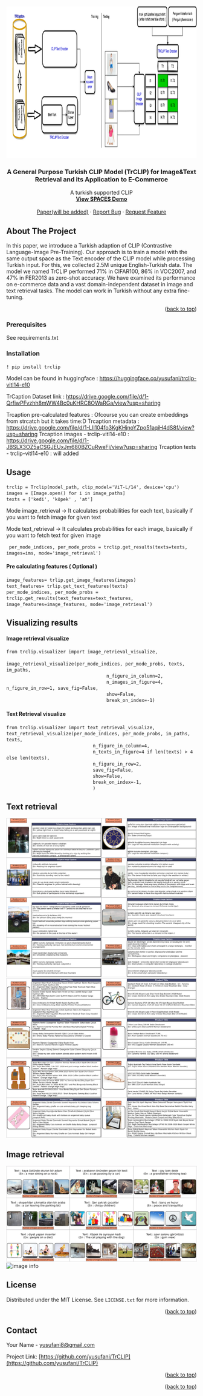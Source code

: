 <!-- Improved compatibility of back to top link: See: https://github.com/othneildrew/Best-README-Template/pull/73 -->
<a name="readme-top"></a>
<!--
*** Thanks for checking out the Best-README-Template. If you have a suggestion
*** that would make this better, please fork the repo and create a pull request
*** or simply open an issue with the tag "enhancement".
*** Don't forget to give the project a star!
*** Thanks again! Now go create something AMAZING! :D
-->



<!-- PROJECT SHIELDS -->
<!--
*** I'm using markdown "reference style" links for readability.
*** Reference links are enclosed in brackets [ ] instead of parentheses ( ).
*** See the bottom of this document for the declaration of the reference variables
*** for contributors-url, forks-url, etc. This is an optional, concise syntax you may use.
*** https://www.markdownguide.org/basic-syntax/#reference-style-links
-->




<!-- PROJECT LOGO -->
<br />
<div align="center">
  <a href="https://github.com/github_username/repo_name">
    <img src="images/trclip_arc.png" alt="Logo" width="1080" height="400">
  </a>

<h3 align="center">A General Purpose Turkish CLIP Model (TrCLIP) for Image&Text Retrieval and its Application to E-Commerce</h3>

  <p align="center">
    A turkish supported CLIP
    <br />
    <a href="https://huggingface.co/spaces/yusufani/TrCLIP"><strong>View SPACES Demo</strong></a>
    <br />
    <br />
    <a href="https://github.com/github_username/repo_name">Paper(will be added)</a>
    ·
    <a href="https://github.com/github_username/repo_name/issues">Report Bug</a>
    ·
    <a href="https://github.com/github_username/repo_name/issues">Request Feature</a>
  </p>
</div>






<!-- ABOUT THE PROJECT -->
## About The Project

In this paper, we introduce a Turkish adaption of CLIP (Contrastive Language-Image Pre-Training). Our approach is to train a model with the same output space as the Text encoder of the CLIP model while processing Turkish input. For this, we collected 2.5M unique English-Turkish data. The model we named TrCLIP performed  71\% in CIFAR100, 86\% in VOC2007, and 47\%  in FER2013 as zero-shot accuracy. We have examined its performance on e-commerce data and a vast domain-independent dataset in image and text retrieval tasks. The model can work in Turkish without any extra fine-tuning.

<p align="right">(<a href="#readme-top">back to top</a>)</p>





### Prerequisites

See requirements.txt

### Installation

    ! pip install trclip


<!-- USAGE EXAMPLES -->

Model can be found in huggingface : https://huggingface.co/yusufani/trclip-vitl14-e10


TrCaption Dataset link : https://drive.google.com/file/d/1-QrfiwPFvzhh8mWW4Bc0uKHRC8OWaRGa/view?usp=sharing

Trcaption pre-calculated features : Ofcourse you can create embeddings from strcatch but it takes time:D
Trcaption metadata : https://drive.google.com/file/d/1-LlI104fo3KgKHjnoYZpo51aqiH4dS8f/view?usp=sharing
Trcaption images - trclip-vitl14-e10 : https://drive.google.com/file/d/1-JBSLX3OZ5aCSGJEUxJm680BZCuRweFj/view?usp=sharing
Trcaption texts - trclip-vitl14-e10 : will added



## Usage
    trclip = Trclip(model_path, clip_model='ViT-L/14', device='cpu')
    images = [Image.open() for i in image_paths]
    texts = ['kedi', 'köpek' , 'at']

Mode image_retrieval -> It calculates probabilities for each text, basically if you want to fetch image for given text

Mode text_retrieval -> It calculates probabilities for each image, basically if you want to fetch text for given image

     per_mode_indices, per_mode_probs = trclip.get_results(texts=texts, images=ims, mode='image_retrieval')

#### Pre calculating features ( Optional )
    image_features= trlip.get_image_features(images)
    text_features= trlip.get_text_features(texts)
    per_mode_indices, per_mode_probs = trclip.get_results(text_features=text_features, image_features=image_features, mode='image_retrieval')

## Visualizing results
#### Image retrieval visualize
    from trclip.visualizer import image_retrieval_visualize,

    image_retrieval_visualize(per_mode_indices, per_mode_probs, texts, im_paths,
                                         n_figure_in_column=2,
                                         n_images_in_figure=4, n_figure_in_row=1, save_fig=False,
                                         show=False,
                                         break_on_index=-1)
#### Text Retrieval visualize
    from trclip.visualizer import text_retrieval_visualize,
    text_retrieval_visualize(per_mode_indices, per_mode_probs, im_paths, texts,
                                    n_figure_in_column=4,
                                    n_texts_in_figure=4 if len(texts) > 4 else len(texts),
                                    n_figure_in_row=2,
                                    save_fig=False,
                                    show=False,
                                    break_on_index=-1,
                                    )





<!-- Example outputs -->
## Text retrieval
![image info](./images/text_ret.png)
![image info](./images/text_ret_sing.png)



## Image retrieval
![image info](./images/image_ret.jpg)
![image info](./images/image_ret_sing.png)




<!-- LICENSE -->
## License

Distributed under the MIT License. See `LICENSE.txt` for more information.

<p align="right">(<a href="#readme-top">back to top</a>)</p>



<!-- CONTACT -->
## Contact

Your Name - yusufani8@gmail.com

Project Link: [https://github.com/yusufani/TrCLIP](https://github.com/yusufani/TrCLIP)

<p align="right">(<a href="#readme-top">back to top</a>)</p>




<p align="right">(<a href="#readme-top">back to top</a>)</p>



<!-- MARKDOWN LINKS & IMAGES -->
<!-- https://www.markdownguide.org/basic-syntax/#reference-style-links -->
[contributors-shield]: https://img.shields.io/github/contributors/github_username/repo_name.svg?style=for-the-badge
[contributors-url]: https://github.com/github_username/repo_name/graphs/contributors
[forks-shield]: https://img.shields.io/github/forks/github_username/repo_name.svg?style=for-the-badge
[forks-url]: https://github.com/github_username/repo_name/network/members
[stars-shield]: https://img.shields.io/github/stars/github_username/repo_name.svg?style=for-the-badge
[stars-url]: https://github.com/github_username/repo_name/stargazers
[issues-shield]: https://img.shields.io/github/issues/github_username/repo_name.svg?style=for-the-badge
[issues-url]: https://github.com/github_username/repo_name/issues
[license-shield]: https://img.shields.io/github/license/github_username/repo_name.svg?style=for-the-badge
[license-url]: https://github.com/github_username/repo_name/blob/master/LICENSE.txt
[linkedin-shield]: https://img.shields.io/badge/-LinkedIn-black.svg?style=for-the-badge&logo=linkedin&colorB=555
[linkedin-url]: https://linkedin.com/in/yusufani
[product-screenshot]: images/screenshot.png
